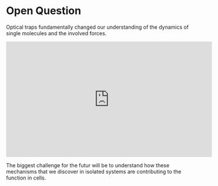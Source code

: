 # Open Question

Optical traps fundamentally changed our understanding of the dynamics of single molecules and the involved forces.   

<iframe width="560" height="315" src="https://www.youtube.com/embed/9JQDD20X7jA" frameborder="0" allow="accelerometer; autoplay; encrypted-media; gyroscope; picture-in-picture" allowfullscreen></iframe>


The biggest challenge for the futur will be to understand how these mechanisms that we discover in isolated systems are contributing to the function in cells.